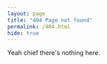 ```yaml
---
layout: page
title: "404 Page not found"
permalink: /404.html
hide: true
---
```


Yeah chief there's nothing here.